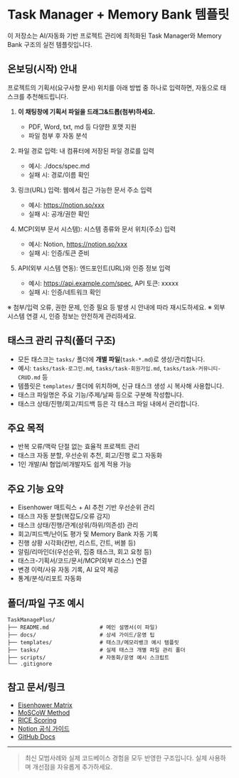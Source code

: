 # Task Manager + Memory Bank 템플릿

이 저장소는 AI/자동화 기반 프로젝트 관리에 최적화된 Task Manager와 Memory Bank 구조의 실전 템플릿입니다.

## 온보딩(시작) 안내

프로젝트의 기획서(요구사항 문서) 위치를 아래 방법 중 하나로 입력하면, 자동으로 태스크를 추천해드립니다.

1. **이 채팅창에 기획서 파일을 드래그&드롭(첨부)하세요.**

   - PDF, Word, txt, md 등 다양한 포맷 지원
   - 파일 첨부 후 자동 분석

2. 파일 경로 입력: 내 컴퓨터에 저장된 파일 경로를 입력

   - 예시: ./docs/spec.md
   - 실패 시: 경로/이름 확인

3. 링크(URL) 입력: 웹에서 접근 가능한 문서 주소 입력

   - 예시: https://notion.so/xxx
   - 실패 시: 공개/권한 확인

4. MCP(외부 문서 시스템): 시스템 종류와 문서 위치(주소) 입력

   - 예시: Notion, https://notion.so/xxx
   - 실패 시: 인증/토큰 준비

5. API(외부 시스템 연동): 엔드포인트(URL)와 인증 정보 입력
   - 예시: https://api.example.com/spec, API 토큰: xxxxx
   - 실패 시: 인증/네트워크 확인

※ 첨부/입력 오류, 권한 문제, 인증 필요 등 발생 시 안내에 따라 재시도하세요.
※ 외부 시스템 연결 시, 인증 정보는 안전하게 관리하세요.

## 태스크 관리 규칙(폴더 구조)

- 모든 태스크는 `tasks/` 폴더에 **개별 파일**(`task-*.md`)로 생성/관리합니다.
- 예시: `tasks/task-로그인.md`, `tasks/task-회원가입.md`, `tasks/task-커뮤니티-CRUD.md` 등
- 템플릿은 `templates/` 폴더에 위치하며, 신규 태스크 생성 시 복사해 사용합니다.
- 태스크 파일명은 주요 기능/주제/날짜 등으로 구분해 작성합니다.
- 태스크 상태/진행/회고/피드백 등은 각 태스크 파일 내에서 관리합니다.

## 주요 목적

- 반복 오류/맥락 단절 없는 효율적 프로젝트 관리
- 태스크 자동 분할, 우선순위 추천, 회고/진행 로그 자동화
- 1인 개발/AI 협업/비개발자도 쉽게 적용 가능

## 주요 기능 요약

- Eisenhower 매트릭스 + AI 추천 기반 우선순위 관리
- 태스크 자동 분할(복잡도/오류 감지)
- 태스크 상태/진행/관계(상위/하위/의존성) 관리
- 회고/피드백/난이도 평가 및 Memory Bank 자동 기록
- 진행 상황 시각화(칸반, 리스트, 간트, 버블 등)
- 알림/리마인더(우선순위, 집중 태스크, 회고 요청 등)
- 태스크-기획서/코드/문서/MCP(외부 리소스) 연결
- 변경 이력/사유 자동 기록, AI 요약 제공
- 통계/분석/리포트 자동화

## 폴더/파일 구조 예시

```
TaskManagePlus/
├── README.md                # 메인 설명서(이 파일)
├── docs/                    # 상세 가이드/운영 팁
├── templates/               # 태스크/메모리뱅크 예시 템플릿
├── tasks/                   # 실제 태스크 개별 파일 관리 폴더
├── scripts/                 # 자동화/운영 예시 스크립트
└── .gitignore
```

## 참고 문서/링크

- [Eisenhower Matrix](https://en.wikipedia.org/wiki/Time_management#The_Eisenhower_Method)
- [MoSCoW Method](https://en.wikipedia.org/wiki/MoSCoW_method)
- [RICE Scoring](https://www.intercom.com/blog/rice-scoring-model/)
- [Notion 공식 가이드](https://www.notion.so/)
- [GitHub Docs](https://docs.github.com/)

---

> 최신 모범사례와 실제 코드베이스 경험을 모두 반영한 구조입니다.
> 실제 사용하며 개선점을 자유롭게 추가하세요.
